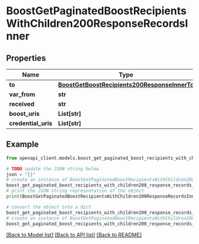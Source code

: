 # BoostGetPaginatedBoostRecipientsWithChildren200ResponseRecordsInner


## Properties

Name | Type | Description | Notes
------------ | ------------- | ------------- | -------------
**to** | [**BoostGetBoostRecipients200ResponseInnerTo**](BoostGetBoostRecipients200ResponseInnerTo.md) |  | 
**var_from** | **str** |  | 
**received** | **str** |  | [optional] 
**boost_uris** | **List[str]** |  | 
**credential_uris** | **List[str]** |  | [optional] 

## Example

```python
from openapi_client.models.boost_get_paginated_boost_recipients_with_children200_response_records_inner import BoostGetPaginatedBoostRecipientsWithChildren200ResponseRecordsInner

# TODO update the JSON string below
json = "{}"
# create an instance of BoostGetPaginatedBoostRecipientsWithChildren200ResponseRecordsInner from a JSON string
boost_get_paginated_boost_recipients_with_children200_response_records_inner_instance = BoostGetPaginatedBoostRecipientsWithChildren200ResponseRecordsInner.from_json(json)
# print the JSON string representation of the object
print(BoostGetPaginatedBoostRecipientsWithChildren200ResponseRecordsInner.to_json())

# convert the object into a dict
boost_get_paginated_boost_recipients_with_children200_response_records_inner_dict = boost_get_paginated_boost_recipients_with_children200_response_records_inner_instance.to_dict()
# create an instance of BoostGetPaginatedBoostRecipientsWithChildren200ResponseRecordsInner from a dict
boost_get_paginated_boost_recipients_with_children200_response_records_inner_from_dict = BoostGetPaginatedBoostRecipientsWithChildren200ResponseRecordsInner.from_dict(boost_get_paginated_boost_recipients_with_children200_response_records_inner_dict)
```
[[Back to Model list]](../README.md#documentation-for-models) [[Back to API list]](../README.md#documentation-for-api-endpoints) [[Back to README]](../README.md)


